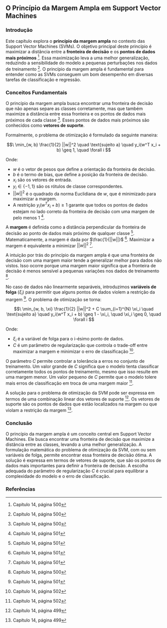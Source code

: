 ## O Princípio da Margem Ampla em Support Vector Machines

### Introdução
Este capítulo explora o **princípio da margem ampla** no contexto das Support Vector Machines (SVMs). O objetivo principal deste princípio é maximizar a distância entre a **fronteira de decisão** e os **pontos de dados mais próximos** [^500]. Essa maximização leva a uma melhor generalização, reduzindo a sensibilidade do modelo a pequenas perturbações nos dados de treinamento [^500]. O princípio da margem ampla é fundamental para entender como as SVMs conseguem um bom desempenho em diversas tarefas de classificação e regressão.

### Conceitos Fundamentais

O princípio da margem ampla busca encontrar uma fronteira de decisão que não apenas separe as classes corretamente, mas que também maximize a distância entre essa fronteira e os pontos de dados mais próximos de cada classe [^500]. Esses pontos de dados mais próximos são conhecidos como **vetores de suporte**.

Formalmente, o problema de otimização é formulado da seguinte maneira:

$$\
\min_{w, b} \frac{1}{2} ||w||^2 \quad \text{sujeito a} \quad y_i(w^T x_i + b) \geq 1, \quad \forall i
$$

Onde:
*   $w$ é o vetor de pesos que define a orientação da fronteira de decisão.
*   $b$ é o termo de bias, que define a posição da fronteira de decisão.
*   $x_i$ são os vetores de entrada.
*   $y_i \in \{-1, 1\}$ são os rótulos de classe correspondentes.
*   $||w||^2$ é o quadrado da norma Euclidiana de $w$, que é minimizado para maximizar a margem.
*   A restrição $y_i(w^T x_i + b) \geq 1$ garante que todos os pontos de dados estejam no lado correto da fronteira de decisão com uma margem de pelo menos 1 [^501].

A **margem** é definida como a distância perpendicular da fronteira de decisão ao ponto de dados mais próximo de qualquer classe [^501]. Matematicamente, a margem é dada por $\frac{1}{||w||}$ [^501]. Maximizar a margem é equivalente a minimizar $||w||^2$ [^501].

A intuição por trás do princípio da margem ampla é que uma fronteira de decisão com uma margem maior tende a generalizar melhor para dados não vistos. Isso ocorre porque uma margem maior significa que a fronteira de decisão é menos sensível a pequenas variações nos dados de treinamento [^500].

No caso de dados não linearmente separáveis, introduzimos **variáveis de folga** ($\xi_i$) para permitir que alguns pontos de dados violem a restrição da margem [^501]. O problema de otimização se torna:

$$\
\min_{w, b, \xi} \frac{1}{2} ||w||^2 + C \sum_{i=1}^{N} \xi_i \quad \text{sujeito a} \quad y_i(w^T x_i + b) \geq 1 - \xi_i, \quad \xi_i \geq 0, \quad \forall i
$$

Onde:
*   $\xi_i$ é a variável de folga para o i-ésimo ponto de dados.
*   $C$ é um parâmetro de regularização que controla o trade-off entre maximizar a margem e minimizar o erro de classificação [^502].

O parâmetro $C$ permite controlar a tolerância a erros no conjunto de treinamento. Um valor grande de $C$ significa que o modelo tenta classificar corretamente todos os pontos de treinamento, mesmo que isso resulte em uma margem menor. Um valor pequeno de $C$ permite que o modelo tolere mais erros de classificação em troca de uma margem maior [^502].

A solução para o problema de otimização da SVM pode ser expressa em termos de uma combinação linear dos vetores de suporte [^499]. Os vetores de suporte são os pontos de dados que estão localizados na margem ou que violam a restrição da margem [^499].

### Conclusão

O princípio da margem ampla é um conceito central em Support Vector Machines. Ele busca encontrar uma fronteira de decisão que maximize a distância entre as classes, levando a uma melhor generalização. A formulação matemática do problema de otimização da SVM, com ou sem variáveis de folga, permite encontrar essa fronteira de decisão ótima. A solução é expressa em termos de vetores de suporte, que são os pontos de dados mais importantes para definir a fronteira de decisão. A escolha adequada do parâmetro de regularização $C$ é crucial para equilibrar a complexidade do modelo e o erro de classificação.

### Referências
[^500]: Capítulo 14, página 500
[^501]: Capítulo 14, página 501
[^502]: Capítulo 14, página 502
[^499]: Capítulo 14, página 499
<!-- END -->